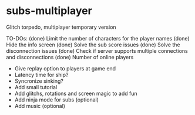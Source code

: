 # subs-multiplayer
Glitch torpedo, multiplayer temporary version

TO-DOs:
(done) Limit the number of characters for the player names
(done) Hide the info screen
(done) Solve the sub score issues
(done) Solve the disconnection issues
(done) Check if server supports multiple connections and disconnections
(done) Number of online players
- Give replay option to players at game end
- Latency time for ship?
- Syncronize sinking?
- Add small tutorial
- Add glitchs, rotations and screen magic to add fun
- Add ninja mode for subs (optional)
- Add music (optional)
